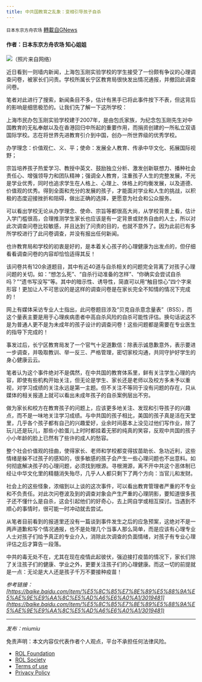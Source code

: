 ```yaml
---
title: 中共国教育之乱象：变相引导孩子自杀
---
```

`日本东京方舟农场` [轉載自GNews](https://gnews.org/zh-hans/1691164/)

#### 作者：日本东京方舟农场 知心姐姐

![](https://assets.gnews.org/wp-content/uploads/2021/11/DA26D6AD-4EA0-4B07-BE34-E0CC7A868EB0.png)（照片来自网络）

近日看到一则墙内新闻，上海包玉刚实验学校的学生接受了一份颇有争议的心理调查问卷，被家长们问责。学校所属长宁区教育局很快发出情况通报，并撤回此调查问卷。

笔者对此进行了搜索，新闻条目不多，估计有黑手已将此事件按下不表，但这背后的影响是细思极恐的。让我们先了解一下这所学校：

上海市民办包玉刚实验学校建于2007年，是由包氏家族，为纪念包玉刚先生对中国教育的无私奉献以及在香港回归中所起的重要作用，而捐资创建的一所私立双语国际学校。志在将世界先进教育引介到中国，创办一所世界级的优秀学校。

办学理念：价值观仁、义、平；使命：发展全人教育、传承中华文化、拓展国际视野；

宗旨培养孩子热爱学习、教授中英文、鼓励独立分析、激发创新联想力、播种社会责任心、增强领导力和团队精神；强调全人教育，注重孩子人生的完整发展，不光是学业优秀，同时也追求学生在人格上、心理上、体格上的均衡发展，以及道德、价值观的优秀。得到全面和充分的发展的孩子，才能面对学业和人生的挑战，以积极的态度迎接挫折和阻碍，做出正确的选择，更愿意为社会和公众服务。

可以看出学校无论从办学理念、使命、宗旨等都很高大尚，从学校背景上看，估计入学门槛很高，合理推测学生家长也应该是有一定背景或财务自由的人士，所以对此次调查问卷比较敏感，并且达到了问责的目的，也就不意外了。因为此前已有多所学校进行了此问卷调查，并没有报出任何新闻。

也许教育局和学校的初衷是好的，是本着关心孩子的心理健康为出发点的，但仔细看看调查问卷的内容却恰恰适得其反！

该问卷共有120余道题目，其中有近40道与自杀相关的问题完全背离了对孩子心理问题的关切。如：“想怎么死”、“自杀行动准备的怎样”、“你确实会尝试自杀吗？”“遗书写没写”等。其中的暗示性、诱导性，简直可以用“触目惊心”四个字来形容！更加让人不可思议的是这样的调查问卷是在家长完全不知情的情况下完成的！

网上有媒体采访专业人士指出，此问卷题目涉及“贝克自杀意念量表”（BSS），而这个量表主要是用于心理疾病患者中高自杀风险的自杀可能性评估。换句话说这不是为普通人更不是为未成年的孩子设计的调查问卷！这些问题都是需要在专业医生的指导下完成的！

事发过后，长宁区教育局发了一个官气十足道歉信：除表示诚恳歉意外，表示要进一步调查，并吸取教训、举一反三、严格管理，密切家校沟通，共同守护好学生的身心健康云云。

笔者认为这个事件绝对不是偶然，在中共国的教育体系里，鲜有关注学生心理的内容，即使有些机构开始关注，但无论是学生、家长还是老师以及校方多未予以重视，对学习成绩的关注永远是第一主题。但不关注不等同于没有问题的存在，只从媒体的相关报道上就可以看出未成年孩子的自杀案例层出不穷。

做为家长和校方在教育孩子的问题上，应该更多地关注、发现和引导孩子的兴趣点，而不是一味地关注学习成绩。与中共国的孩子相比，美国的孩子真是活在天堂里，几乎各个孩子都有自己的兴趣爱好，业余时间基本上没见过他们写作业，除了玩儿还是玩儿，那些小脸蛋儿上时时都挂着无邪的纯真的笑容，反观中共国的孩子小小年龄的脸上已然有了些许的成人的愁容。

整个社会价值观的扭曲，使得家长、老师和学校都变得拔苗助长、急功近利，这些情绪是躲不过孩子的感知的，很多敏感的孩子会产生一些心理问题也不出意料。如何彻底解决孩子的心理问题，必须找到根源。寻根溯源，离不开中共这个恶体制已经让中华文化里的精髓消失殆尽，几乎人人都只剩下了两个方向：当官儿和发财。

社会上的这些怪象，浓缩到以上谈的这次事件，可以看出教育管理者严重的不专业和不负责任。对此次问卷波及到的调查对象会产生严重的心理阴影，要知道很多孩子还不懂什么是自杀，这会引起他们的好奇心，去上网自学或相互探讨。当遇到不顺心的事情时，很可能一时冲动就去尝试。

从笔者目前看到的报道里还没有一篇谈到事件发生之后的应急预案，这绝对不是一两声道歉和写个情况通报，也不是处理几个当事人那么简单，而是应该有心理专业人士对孩子们给予真正的专业介入，消除此次调查的负面情绪，对孩子有专业心理评估之后才算告一段落。

中共的毒无处不在，尤其在现在疫情此起彼伏，强迫接打疫苗的情况下，家长们除了关注孩子们的健康、学业之外，更要关注孩子们的心理健康。而这一切的前提就是一点：无论是大人还是孩子千万不要接种疫苗！

*参考链接：[https://baike.baidu.com/item/%E5%8C%85%E7%8E%89%E5%88%9A%E5%AE%9E%E9%AA%8C%E5%AD%A6%E6%A0%A1/3019481](https://baike.baidu.com/item/%E5%8C%85%E7%8E%89%E5%88%9A%E5%AE%9E%E9%AA%8C%E5%AD%A6%E6%A0%A1/3019481)*

* * *

*发布：miumiu*

 

免责声明：本文内容仅代表作者个人观点，平台不承担任何法律风险。

- [ROL Foundation](https://rolfoundation.org/)
- [ROL Society](https://rolsociety.org/)
- [Terms of use](https://gnews.org/terms-of-use-3/)
- [Privacy Policy](https://gnews.org/privacy-policy/)

